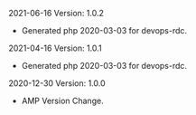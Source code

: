2021-06-16 Version: 1.0.2
- Generated php 2020-03-03 for devops-rdc.

2021-04-16 Version: 1.0.1
- Generated php 2020-03-03 for devops-rdc.

2020-12-30 Version: 1.0.0
- AMP Version Change.

